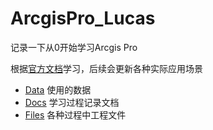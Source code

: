 # ArcgisPro_Lucas

记录一下从0开始学习Arcgis Pro

根据[官方文档](https://pro.arcgis.com/zh-cn/pro-app/latest/get-started/pro-quickstart-tutorials.htm)学习，后续会更新各种实际应用场景

- [Data](https://github.com/loathehao/ArcgisPro_Lucas/tree/master/Data) 使用的数据
- [Docs](https://github.com/loathehao/ArcgisPro_Lucas/tree/master/Docs) 学习过程记录文档
- [Files](https://github.com/loathehao/ArcgisPro_Lucas/tree/master/Files) 各种过程中工程文件




